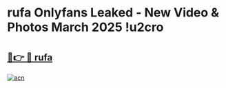 # rufa Onlyfans Leaked - New Video & Photos March 2025 !u2cro

# <h2><a href="https://vjquiw.iuczelnia.edu.pl?title=rufa&ref=u2cro">🔗👉 🔴 rufa</a></h2>

[![acn](https://github.com/user-attachments/assets/0f9c940e-d8b0-45ae-aac7-cd30a18b3e1c)](https://vjquiw.iuczelnia.edu.pl?title=rufa&ref=u2cro)

